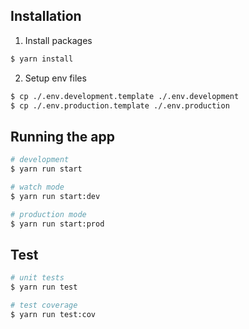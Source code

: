 ## Installation

1. Install packages

```bash
$ yarn install
```

2. Setup env files

```bash
$ cp ./.env.development.template ./.env.development
$ cp ./.env.production.template ./.env.production
```

## Running the app

```bash
# development
$ yarn run start

# watch mode
$ yarn run start:dev

# production mode
$ yarn run start:prod
```

## Test

```bash
# unit tests
$ yarn run test

# test coverage
$ yarn run test:cov
```
